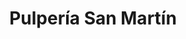 ---
title: "Pulpería San Martín"
url: /tegucigalpa/pulperia-san-martin-avenida-san-martin-de-porres-5/
shop: quiosco
---